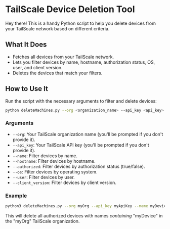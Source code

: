 # TailScale Device Deletion Tool

Hey there! This is a handy Python script to help you delete devices from your TailScale network based on different criteria.

## What It Does

- Fetches all devices from your TailScale network.
- Lets you filter devices by name, hostname, authorization status, OS, user, and client version.
- Deletes the devices that match your filters.

## How to Use It

Run the script with the necessary arguments to filter and delete devices:

```sh
python deleteMachines.py --org <organization_name> --api_key <api_key> [--name <device_name>] [--hostname <hostname>] [--authorized <true/false>] [--os <operating_system>] [--user <user>] [--client_version <client_version>]
```

### Arguments

- `--org`: Your TailScale organization name (you'll be prompted if you don't provide it).
- `--api_key`: Your TailScale API key (you'll be prompted if you don't provide it).
- `--name`: Filter devices by name.
- `--hostname`: Filter devices by hostname.
- `--authorized`: Filter devices by authorization status (true/false).
- `--os`: Filter devices by operating system.
- `--user`: Filter devices by user.
- `--client_version`: Filter devices by client version.

### Example

```sh
python3 deleteMachines.py --org myOrg --api_key myApiKey --name myDevice --authorized true
```

This will delete all authorized devices with names *containing* "myDevice" in the "myOrg" TailScale organization.
